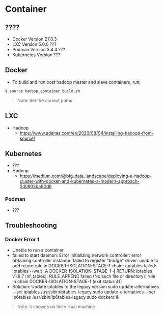 # Container

## ????
* Docker Version 27.0.3
* LXC Version 5.0.0 ???
* Podman Version 3.4.4 ???
* Kubernetes Version ???

## Docker
* To build and run bost hadoop master and slave containers, run:
```bash
$ source hadoop_container build.sh
```

> Note: Set the correct paths 


## LXC
* Hadoop
    * https://www.adaltas.com/en/2020/08/04/installing-hadoop-from-source/


## Kubernetes
* ???
* Hadoop
    * https://medium.com/@big_data_landscape/deploying-a-hadoop-cluster-with-docker-and-kubernetes-a-modern-approach-3d0803ba80d6


### Podman
* ???


## Troubleshooting
### Docker Error 1
* Unable to run a container
* failed to start daemon: Error initializing network controller: error obtaining controller instance: failed to register "bridge" driver: unable to add return rule in DOCKER-ISOLATION-STAGE-1 chain:  (iptables failed: iptables --wait -A DOCKER-ISOLATION-STAGE-1 -j RETURN: iptables v1.8.7 (nf_tables):  RULE_APPEND failed (No such file or directory): rule in chain DOCKER-ISOLATION-STAGE-1
(exit status 4))
* Solution: Update iptables to the legacy version 
sudo update-alternatives --set iptables /usr/sbin/iptables-legacy
sudo update-alternatives --set ip6tables /usr/sbin/ip6tables-legacy
sudo dockerd &
 
> Note: It showes on the virtual machine